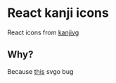 # React kanji icons

React icons from <a href="https://github.com/KanjiVG/kanjivg">kanjivg</a>

## Why?

Because <a href="https://github.com/svg/svgo/issues/1530">this</a> svgo bug
